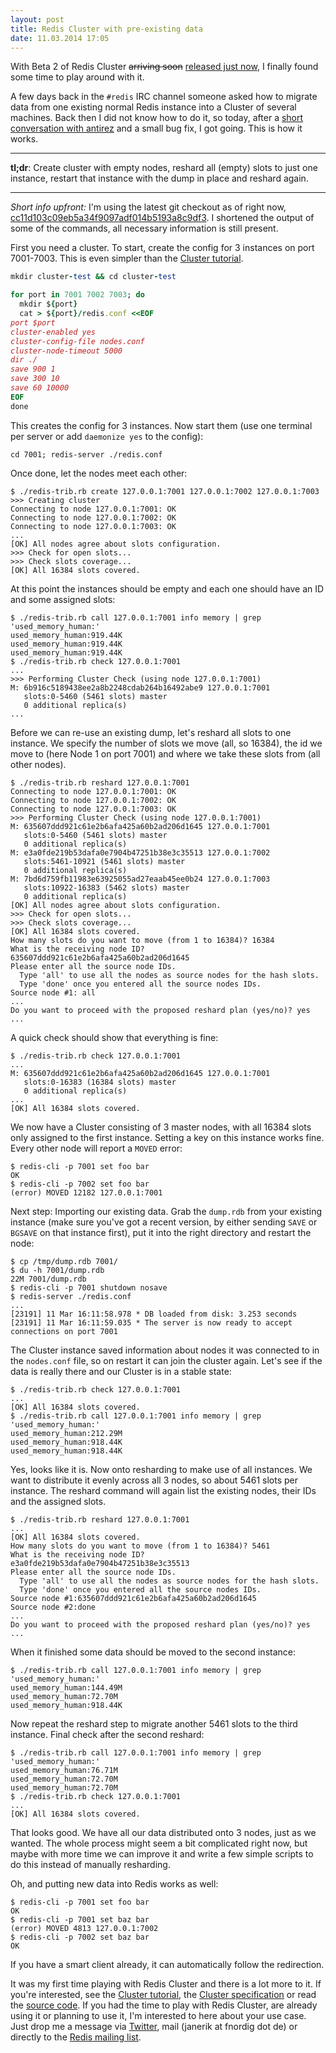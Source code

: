 ```yaml
---
layout: post
title: Redis Cluster with pre-existing data
date: 11.03.2014 17:05
---
```


With Beta 2 of Redis Cluster <del>arriving soon</del> [released just now][cluster-beta2], I finally found some time to play around with it.

A few days back in the `#redis` IRC channel someone asked how to migrate data from one existing normal Redis instance into a Cluster of several machines.
Back then I did not know how to do it, so today, after a [short conversation with antirez][twitter-conv] and a small bug fix, I got going. This is how it works.

------

**tl;dr**: Create cluster with empty nodes, reshard all (empty) slots to just one instance, restart that instance with the dump in place and reshard again.

------

*Short info upfront:* I'm using the latest git checkout as of right now, [cc11d103c09eb5a34f9097adf014b5193a8c9df3][redis-git-checkout]. I shortened the output of some of the commands, all necessary information is still present.

First you need a cluster. To start, create the config for 3 instances on port 7001-7003. This is even simpler than the [Cluster tutorial][].

~~~ruby
mkdir cluster-test && cd cluster-test

for port in 7001 7002 7003; do
  mkdir ${port}
  cat > ${port}/redis.conf <<EOF
port $port
cluster-enabled yes
cluster-config-file nodes.conf
cluster-node-timeout 5000
dir ./
save 900 1
save 300 10
save 60 10000
EOF
done
~~~

This creates the config for 3 instances. Now start them (use one terminal per server or add `daemonize yes` to the config):

~~~shell
cd 7001; redis-server ./redis.conf
~~~

Once done, let the nodes meet each other:

~~~shell
$ ./redis-trib.rb create 127.0.0.1:7001 127.0.0.1:7002 127.0.0.1:7003
>>> Creating cluster
Connecting to node 127.0.0.1:7001: OK
Connecting to node 127.0.0.1:7002: OK
Connecting to node 127.0.0.1:7003: OK
...
[OK] All nodes agree about slots configuration.
>>> Check for open slots...
>>> Check slots coverage...
[OK] All 16384 slots covered.
~~~

At this point the instances should be empty and each one should have an ID and some assigned slots:

~~~shell
$ ./redis-trib.rb call 127.0.0.1:7001 info memory | grep 'used_memory_human:'  
used_memory_human:919.44K
used_memory_human:919.44K
used_memory_human:919.44K
$ ./redis-trib.rb check 127.0.0.1:7001
...
>>> Performing Cluster Check (using node 127.0.0.1:7001)
M: 6b916c5189438ee2a8b2248cdab264b16492abe9 127.0.0.1:7001
   slots:0-5460 (5461 slots) master
   0 additional replica(s)
...
~~~

Before we can re-use an existing dump, let's reshard all slots to one instance.
We specify the number of slots we move (all, so 16384), the id we move to (here Node 1 on port 7001) and where we take these slots from (all other nodes).

~~~shell
$ ./redis-trib.rb reshard 127.0.0.1:7001
Connecting to node 127.0.0.1:7001: OK
Connecting to node 127.0.0.1:7002: OK
Connecting to node 127.0.0.1:7003: OK
>>> Performing Cluster Check (using node 127.0.0.1:7001)
M: 635607ddd921c61e2b6afa425a60b2ad206d1645 127.0.0.1:7001
   slots:0-5460 (5461 slots) master
   0 additional replica(s)
M: e3a0fde219b53dafa0e7904b47251b38e3c35513 127.0.0.1:7002
   slots:5461-10921 (5461 slots) master
   0 additional replica(s)
M: 7bd6d759fb11983e63925055ad27eaab45ee0b24 127.0.0.1:7003
   slots:10922-16383 (5462 slots) master
   0 additional replica(s)
[OK] All nodes agree about slots configuration.
>>> Check for open slots...
>>> Check slots coverage...
[OK] All 16384 slots covered.
How many slots do you want to move (from 1 to 16384)? 16384
What is the receiving node ID? 635607ddd921c61e2b6afa425a60b2ad206d1645
Please enter all the source node IDs.
  Type 'all' to use all the nodes as source nodes for the hash slots.
  Type 'done' once you entered all the source nodes IDs.
Source node #1: all
...
Do you want to proceed with the proposed reshard plan (yes/no)? yes
...
~~~

A quick check should show that everything is fine:

~~~shell
$ ./redis-trib.rb check 127.0.0.1:7001
...
M: 635607ddd921c61e2b6afa425a60b2ad206d1645 127.0.0.1:7001
   slots:0-16383 (16384 slots) master
   0 additional replica(s)
...
[OK] All 16384 slots covered.
~~~

We now have a Cluster consisting of 3 master nodes, with all 16384 slots only assigned to the first instance. Setting a key on this instance works fine. Every other node will report a `MOVED` error:

~~~shell
$ redis-cli -p 7001 set foo bar
OK
$ redis-cli -p 7002 set foo bar
(error) MOVED 12182 127.0.0.1:7001
~~~

Next step: Importing our existing data. Grab the `dump.rdb` from your existing instance (make sure you've got a recent version, by either sending `SAVE` or `BGSAVE` on that instance first), put it into the right directory and restart the node:

~~~shell
$ cp /tmp/dump.rdb 7001/
$ du -h 7001/dump.rdb
22M	7001/dump.rdb
$ redis-cli -p 7001 shutdown nosave
$ redis-server ./redis.conf
...
[23191] 11 Mar 16:11:58.978 * DB loaded from disk: 3.253 seconds
[23191] 11 Mar 16:11:59.035 * The server is now ready to accept connections on port 7001
~~~

The Cluster instance saved information about nodes it was connected to in the `nodes.conf` file, so on restart it can join the cluster again.
Let's see if the data is really there and our Cluster is in a stable state:

~~~shell
$ ./redis-trib.rb check 127.0.0.1:7001
...
[OK] All 16384 slots covered.
$ ./redis-trib.rb call 127.0.0.1:7001 info memory | grep 'used_memory_human:'
used_memory_human:212.29M
used_memory_human:918.44K
used_memory_human:918.44K
~~~

Yes, looks like it is. Now onto resharding to make use of all instances. We want to distribute it evenly across all 3 nodes, so about 5461 slots per instance.
The reshard command will again list the existing nodes, their IDs and the assigned slots.

~~~shell
$ ./redis-trib.rb reshard 127.0.0.1:7001
...
[OK] All 16384 slots covered.
How many slots do you want to move (from 1 to 16384)? 5461
What is the receiving node ID? e3a0fde219b53dafa0e7904b47251b38e3c35513
Please enter all the source node IDs.
  Type 'all' to use all the nodes as source nodes for the hash slots.
  Type 'done' once you entered all the source nodes IDs.
Source node #1:635607ddd921c61e2b6afa425a60b2ad206d1645
Source node #2:done
...
Do you want to proceed with the proposed reshard plan (yes/no)? yes
...
~~~

When it finished some data should be moved to the second instance:

~~~shell
$ ./redis-trib.rb call 127.0.0.1:7001 info memory | grep 'used_memory_human:'
used_memory_human:144.49M
used_memory_human:72.70M
used_memory_human:918.44K
~~~

Now repeat the reshard step to migrate another 5461 slots to the third instance.
Final check after the second reshard:

~~~shell
$ ./redis-trib.rb call 127.0.0.1:7001 info memory | grep 'used_memory_human:'
used_memory_human:76.71M
used_memory_human:72.70M
used_memory_human:72.70M
$ ./redis-trib.rb check 127.0.0.1:7001                                  
...
[OK] All 16384 slots covered.
~~~

That looks good. We have all our data distributed onto 3 nodes, just as we wanted. The whole process might seem a bit complicated right now, but maybe with more time we can improve it and write a few simple scripts to do this instead of manually resharding.

Oh, and putting new data into Redis works as well:

~~~shell
$ redis-cli -p 7001 set foo bar    
OK
$ redis-cli -p 7001 set baz bar
(error) MOVED 4813 127.0.0.1:7002
$ redis-cli -p 7002 set baz bar
OK
~~~

If you have a smart client already, it can automatically follow the redirection.

It was my first time playing with Redis Cluster and there is a lot more to it.
If you're interested, see the [Cluster tutorial], the [Cluster specification] or read the [source code][cluster source].
If you had the time to play with Redis Cluster, are already using it or planning to use it, I'm interested to here about your use case. Just drop me a message via [Twitter][], mail (janerik at fnordig dot de) or directly to the [Redis mailing list][redis-ml].

[redis-git-checkout]: https://github.com/antirez/redis/commit/cc11d103c09eb5a34f9097adf014b5193a8c9df3
[twitter-conv]: https://twitter.com/badboy_/status/443376731932864512
[Cluster tutorial]: http://redis.io/topics/cluster-tutorial
[Cluster specification]: http://redis.io/topics/cluster-spec
[cluster source]: https://github.com/antirez/redis/blob/unstable/src/cluster.c
[redis-ml]: https://groups.google.com/forum/#!forum/redis-db
[twitter]: http://twitter.com/badboy_
[cluster-beta2]: https://groups.google.com/forum/#!msg/redis-db/qaVm3WNYCpw/TaTVorkmlM8J
